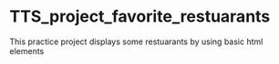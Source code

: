 # TTS_project_favorite_restuarants
This practice project displays some restuarants by using basic html elements
